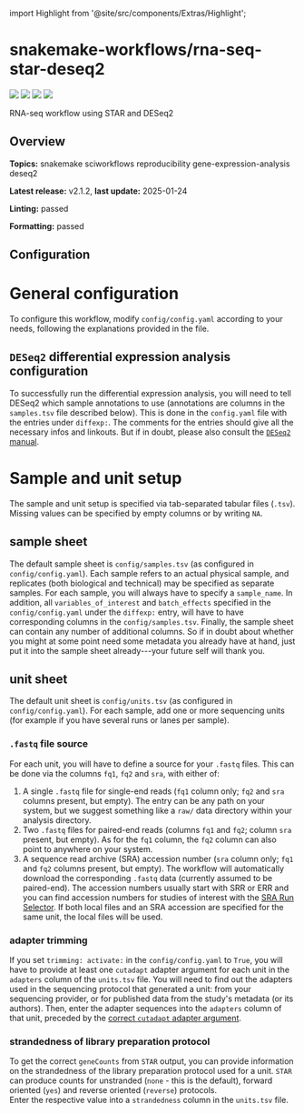 


  
import Highlight from '@site/src/components/Extras/Highlight';  

# snakemake-workflows/rna-seq-star-deseq2
  
![](https://img.shields.io/github/license/snakemake-workflows/rna-seq-star-deseq2?style=for-the-badge&label=license&logo=github)
![](https://img.shields.io/github/issues/snakemake-workflows/rna-seq-star-deseq2?style=for-the-badge&label=issues&logo=github)
![](https://img.shields.io/github/stars/snakemake-workflows/rna-seq-star-deseq2?style=for-the-badge&label=stars&logo=github)
![](https://img.shields.io/github/watchers/snakemake-workflows/rna-seq-star-deseq2?style=for-the-badge&label=watchers&logo=github)  
  
RNA-seq workflow using STAR and DESeq2  

## Overview
  
**Topics:** <Highlight color='#b045a4'>snakemake</Highlight> <Highlight color='#b045a4'>sciworkflows</Highlight> <Highlight color='#b045a4'>reproducibility</Highlight> <Highlight color='#b045a4'>gene-expression-analysis</Highlight> <Highlight color='#b045a4'>deseq2</Highlight>  
  
**Latest release:** <Highlight color='#adadad'>v2.1.2</Highlight>, **last update:** <Highlight color='#adadad'>2025-01-24</Highlight>
  
**Linting:** <Highlight color='#10b981'>passed</Highlight>
  
**Formatting:** <Highlight color='#10b981'>passed</Highlight>

## Configuration
  
# General configuration

To configure this workflow, modify `config/config.yaml` according to your needs, following the explanations provided in the file.

## `DESeq2` differential expression analysis configuration

To successfully run the differential expression analysis, you will need to tell DESeq2 which sample annotations to use (annotations are columns in the `samples.tsv` file described below).
This is done in the `config.yaml` file with the entries under `diffexp:`.
The comments for the entries should give all the necessary infos and linkouts.
But if in doubt, please also consult the [`DESeq2` manual](https://www.bioconductor.org/packages/devel/bioc/vignettes/DESeq2/inst/doc/DESeq2.html).

# Sample and unit setup

The sample and unit setup is specified via tab-separated tabular files (`.tsv`).
Missing values can be specified by empty columns or by writing `NA`.

## sample sheet

The default sample sheet is `config/samples.tsv` (as configured in `config/config.yaml`).
Each sample refers to an actual physical sample, and replicates (both biological and technical) may be specified as separate samples.
For each sample, you will always have to specify a `sample_name`.
In addition, all `variables_of_interest` and `batch_effects` specified in the `config/config.yaml` under the `diffexp:` entry, will have to have corresponding columns in the `config/samples.tsv`.
Finally, the sample sheet can contain any number of additional columns.
So if in doubt about whether you might at some point need some metadata you already have at hand, just put it into the sample sheet already---your future self will thank you.

## unit sheet

The default unit sheet is `config/units.tsv` (as configured in `config/config.yaml`).
For each sample, add one or more sequencing units (for example if you have several runs or lanes per sample).

### `.fastq` file source

For each unit, you will have to define a source for your `.fastq` files.
This can be done via the columns `fq1`, `fq2` and `sra`, with either of:
1. A single `.fastq` file for single-end reads (`fq1` column only; `fq2` and `sra` columns present, but empty).
  The entry can be any path on your system, but we suggest something like a `raw/` data directory within your analysis directory.
2. Two `.fastq` files for paired-end reads (columns `fq1` and `fq2`; column `sra` present, but empty).
  As for the `fq1` column, the `fq2` column can also point to anywhere on your system.
3. A sequence read archive (SRA) accession number (`sra` column only; `fq1` and `fq2` columns present, but empty).
  The workflow will automatically download the corresponding `.fastq` data (currently assumed to be paired-end).
  The accession numbers usually start with SRR or ERR and you can find accession numbers for studies of interest with the [SRA Run Selector](https://trace.ncbi.nlm.nih.gov/Traces/study/).
If both local files and an SRA accession are specified for the same unit, the local files will be used.

### adapter trimming

If you set `trimming: activate:` in the `config/config.yaml` to `True`, you will have to provide at least one `cutadapt` adapter argument for each unit in the `adapters` column of the `units.tsv` file.
You will need to find out the adapters used in the sequencing protocol that generated a unit: from your sequencing provider, or for published data from the study's metadata (or its authors).
Then, enter the adapter sequences into the `adapters` column of that unit, preceded by the [correct `cutadapt` adapter argument](https://cutadapt.readthedocs.io/en/stable/guide.html#adapter-types).

### strandedness of library preparation protocol

To get the correct `geneCounts` from `STAR` output, you can provide information on the strandedness of the library preparation protocol used for a unit.
`STAR` can produce counts for unstranded (`none` - this is the default), forward oriented (`yes`) and reverse oriented (`reverse`) protocols.  
Enter the respective value into a `strandedness` column in the `units.tsv` file.

